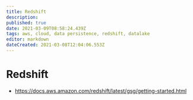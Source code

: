 ```yaml
---
title: Redshift
description: 
published: true
date: 2021-03-09T08:58:24.439Z
tags: aws, cloud, data persistence, redshift, datalake
editor: markdown
dateCreated: 2021-03-08T12:04:06.553Z
---
```


# Redshift
- https://docs.aws.amazon.com/redshift/latest/gsg/getting-started.html